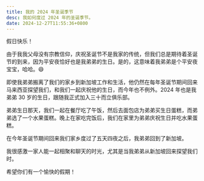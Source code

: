 ```yaml
---
title: 我的 2024 年圣诞季节
desc: 我如何度过 2024 年的圣诞季节。
date: 2024-12-27T11:55:36+0800
---
```


假日快乐！

由于我我父母没有宗教信仰，庆祝圣诞节不是我家的传统，但我们总是期待着圣诞节的到来，因为平安夜恰好也是我弟弟的生日。是的，这意味着我弟弟是个平安夜宝宝，哈哈。😄

即使我弟弟搬离了我们的家乡到新加坡工作和生活，他仍然在每年圣诞节期间回来马来西亚探望我们，和我们一起庆祝他的生日，而今年也不例外。2024 年也是我弟弟 30 岁的生日，跟随我正式加入三十而立俱乐部。

弟弟生日那天，我们一起在餐厅吃了午饭，然后去面包店为弟弟买生日蛋糕，而弟弟选了一个水果蛋糕。晚上在家吃完饭后，我们在家里为弟弟庆祝生日并吃水果蛋糕。

在今年圣诞节期间回来我们家乡度过了五天四夜之后，我弟弟回到了新加坡。

我很感激一家人能一起相聚和聊天的时光，尤其是当我弟弟从新加坡回来探望我们时。

希望你们有一个愉快的假期！